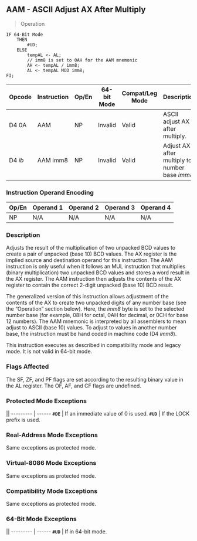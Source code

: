 ## AAM - ASCII Adjust AX After Multiply
> Operation

``` slim
IF 64-Bit Mode
    THEN
        #UD;
    ELSE
        tempAL <- AL;
        // imm8 is set to 0AH for the AAM mnemonic
        AH <- tempAL / imm8; 
        AL <- tempAL MOD imm8;
FI;
```

Opcode | Instruction | Op/En | 64-bit Mode | Compat/Leg Mode | Description
-------| ----------- | ----- | ----------- | --------------- | -----------
D4 0A  |  AAM        | NP    | Invalid     | Valid           | ASCII adjust AX after multiply.
D4 *ib*  |  AAM imm8 | NP    | Invalid     | Valid           | Adjust AX after multiply to number base *imm8*.

### Instruction Operand Encoding
Op/En  | Operand 1  | Operand 2  | Operand 3  | Operand 4
------ | ---------- | ---------- | ---------- | ---------
NP  | N/A  | N/A  | N/A  | N/A

### Description
Adjusts the result of the multiplication of two unpacked BCD values to create a pair of unpacked (base 10) BCD 
values. The AX register is the implied source and destination operand for this instruction. The AAM instruction is 
only useful when it follows an MUL instruction that multiplies (binary multiplication) two unpacked BCD values and 
stores a word result in the AX register. The AAM instruction then adjusts the contents of the AX register to contain 
the correct 2-digit unpacked (base 10) BCD result. 

The generalized version of this instruction allows adjustment of the contents of the AX to create two unpacked 
digits of any number base (see the “Operation” section below). Here, the *imm8* byte is set to the selected number 
base (for example, 08H for octal, 0AH for decimal, or 0CH for base 12 numbers). The AAM mnemonic is interpreted 
by all assemblers to mean adjust to ASCII (base 10) values. To adjust to values in another number base, the 
instruction must be hand coded in machine code (D4 *imm8*).
<aside class="notice">
This instruction executes as described in compatibility mode and legacy mode. It is not valid in 64-bit mode.
</aside>

### Flags Affected
The SF, ZF, and PF flags are set according to the resulting binary value in the AL register. The OF, AF, and CF flags 
are undefined.

### Protected Mode Exceptions
  || 
--------- | ------
**`#DE`**         |            If an immediate value of 0 is used.
**`#UD`**         |           If the LOCK prefix is used.

### Real-Address Mode Exceptions
Same exceptions as protected mode.

### Virtual-8086 Mode Exceptions
Same exceptions as protected mode.

### Compatibility Mode Exceptions
Same exceptions as protected mode.

### 64-Bit Mode Exceptions
  || 
--------- | ------
**`#UD`**         |            If in 64-bit mode.
